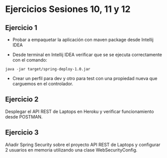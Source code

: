 # Ejercicios Sesiones 10, 11 y 12

## Ejercicio 1

- Probar a empaquetar la aplicación con maven package desde Intellij IDEA

- Desde terminal en Intellij IDEA verificar que se se ejecuta correctamente con el comando:
``` shell
java -jar target/spring-deploy-1.0.jar
```

- Crear un perfil para dev y otro para test con una propiedad nueva que carguemos en el controlador.

## Ejercicio 2

Desplegar el API REST de Laptops en Heroku y verificar funcionamiento desde POSTMAN.

## Ejercicio 3

Añadir Spring Security sobre el proyecto API REST de Laptops y configurar 2 usuarios en memoria utilizando una clase WebSecurityConfig.